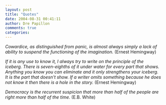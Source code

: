```yaml
---
layout: post
title: "Quotes"
date: 2004-08-31 00:41:11
author: Dre Papillon
comments: true
categories: 
---
```



*Cowardice, as distinguished from panic, is almost always simply a lack of ability to suspend the functioning of the imagination.*  (Ernest Hemingway)

*If it is any use to know it, I always try to write on the principle of the iceberg. There is seven-eighths of it under water for every part that shows. Anything you know you can eliminate and it only strengthens your iceberg. It is the part that doesn't show. If a writer omits something because he does not know it then there is a hole in the story.*  (Ernest Hemingway)

*Democracy is the recurrent suspicion that more than half of the people are right more than half of the time.*  (E.B. White)